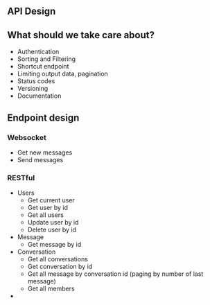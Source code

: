 ## API Design



## What should we take care about?

- Authentication
- Sorting and Filtering
- Shortcut endpoint
- Limiting output data, pagination
- Status codes
- Versioning
- Documentation


## Endpoint design

### Websocket

- Get new messages
- Send messages



### RESTful
- Users
  - Get current user
  - Get user by id
  - Get all users
  - Update user by id
  - Delete user by id
- Message
  - Get message by id
- Conversation
  - Get all conversations
  - Get conversation by id
  - Get all message by conversation id (paging by number of last message)
  - Get all members
- 
